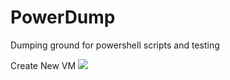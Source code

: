 # PowerDump
Dumping ground for powershell scripts and testing



Create New VM
<a href="https://portal.azure.com/#create/Microsoft.Template/uri/https://raw.githubusercontent.com/KeeganWalsh/PowerDump/master/Azure/Templates/New-VMTemplate.json?_sm_au_=iVVrrW4RnZr4qwrR" target="_blank">
    <img src="http://azuredeploy.net/deploybutton.png"/>
</a>
